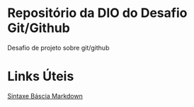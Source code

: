 # Repositório da DIO do Desafio Git/Github
Desafio de projeto sobre git/github

# Links Úteis
[Sintaxe Báscia Markdown](https://www.markdownguide.org/basic-syntax/)
